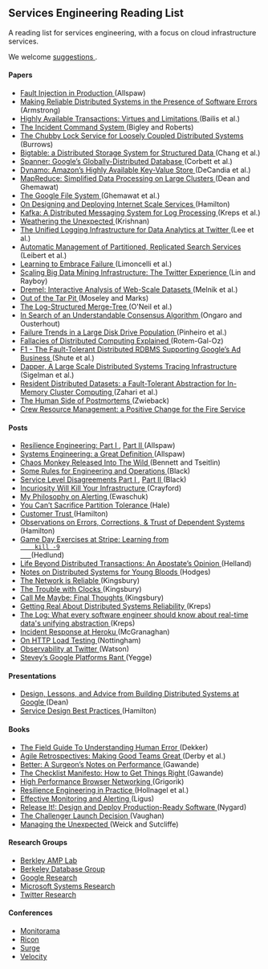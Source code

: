 <h2>
 Services Engineering Reading List
</h2>
<p>
 A reading list for services engineering, with a focus on cloud
infrastructure services.
</p>
<p>
 We welcome
 <a href="CONTRIBUTING.md">
  suggestions
 </a>
 .
</p>
<h4>
 Papers
</h4>
<ul>
 <li>
  <a href="http://queue.acm.org/detail.cfm?id=2353017">
   Fault Injection in Production
  </a>
  (Allspaw)
 </li>
 <li>
  <a href="http://www.erlang.org/download/armstrong_thesis_2003.pdf">
   Making Reliable Distributed Systems in the Presence of Software Errors
  </a>
  (Armstrong)
 </li>
 <li>
  <a href="http://www.bailis.org/papers/hat-vldb2014.pdf">
   Highly Available Transactions: Virtues and Limitations
  </a>
  (Bailis et al.)
 </li>
 <li>
  <a href="http://www.high-reliability.org/files/The_Incident_Command_System.pdf">
   The Incident Command System
  </a>
  (Bigley and Roberts)
 </li>
 <li>
  <a href="http://static.googleusercontent.com/external_content/untrusted_dlcp/research.google.com/en/us/archive/chubby-osdi06.pdf">
   The Chubby Lock Service for Loosely Coupled Distributed Systems
  </a>
  (Burrows)
 </li>
 <li>
  <a href="http://www.read.seas.harvard.edu/~kohler/class/cs239-w08/chang06bigtable.pdf">
   Bigtable: a Distributed Storage System for Structured Data
  </a>
  (Chang et al.)
 </li>
 <li>
  <a href="http://research.google.com/archive/spanner-osdi2012.pdf">
   Spanner: Google’s Globally-Distributed Database
  </a>
  (Corbett et al.)
 </li>
 <li>
  <a href="http://www.read.seas.harvard.edu/~kohler/class/cs239-w08/decandia07dynamo.pdf">
   Dynamo: Amazon’s Highly Available Key-Value Store
  </a>
  (DeCandia et al.)
 </li>
 <li>
  <a href="http://research.google.com/archive/mapreduce-osdi04.pdf">
   MapReduce: Simplified Data Processing on Large Clusters
  </a>
  (Dean and Ghemawat)
 </li>
 <li>
  <a href="http://research.google.com/archive/gfs-sosp2003.pdf">
   The Google File System
  </a>
  (Ghemawat et al.)
 </li>
 <li>
  <a href="http://mvdirona.com/jrh/talksAndPapers/JamesRH_Lisa.pdf">
   On Designing and Deploying Internet Scale Services
  </a>
  (Hamilton)
 </li>
 <li>
  <a href="http://research.microsoft.com/en-us/UM/people/srikanth/netdb11/netdb11papers/netdb11-final12.pdf">
   Kafka: A Distributed Messaging System for Log Processing
  </a>
  (Kreps et al.)
 </li>
 <li>
  <a href="http://queue.acm.org/detail.cfm?id=2371516">
   Weathering the Unexpected
  </a>
  (Krishnan)
 </li>
 <li>
  <a href="http://vldb.org/pvldb/vol5/p1771_georgelee_vldb2012.pdf">
   The Unified Logging Infrastructure for Data Analytics at Twitter
  </a>
  (Lee et al.)
 </li>
 <li>
  <a href="http://citeseerx.ist.psu.edu/viewdoc/download?doi=10.1.1.222.1862&rep=rep1&type=pdf">
   Automatic Management of Partitioned, Replicated Search Services
  </a>
  (Leibert et al.)
 </li>
 <li>
  <a href="http://best.dtu.dk/SC13/p20-casestudy.pdf">
   Learning to Embrace Failure
  </a>
  (Limoncelli et al.)
 </li>
 <li>
  <a href="http://www.kdd.org/sites/default/files/issues/14-2-2012-12/V14-02-02-Lin.pdf">
   Scaling Big Data Mining Infrastructure: The Twitter Experience
  </a>
  (Lin and Rayboy)
 </li>
 <li>
  <a href="http://static.googleusercontent.com/external_content/untrusted_dlcp/research.google.com/en/us/pubs/archive/36632.pdf">
   Dremel: Interactive Analysis of Web-Scale Datasets
  </a>
  (Melnik et al.)
 </li>
 <li>
  <a href="http://shaffner.us/cs/papers/tarpit.pdf">
   Out of the Tar Pit
  </a>
  (Moseley and Marks)
 </li>
 <li>
  <a href="http://www.cs.umb.edu/~poneil/lsmtree.pdf">
   The Log-Structured Merge-Tree
  </a>
  (O'Neil et al.)
 </li>
 <li>
  <a href="https://ramcloud.stanford.edu/wiki/download/attachments/11370504/raft.pdf">
   In Search of an Understandable Consensus Algorithm
  </a>
  (Ongaro and Ousterhout)
 </li>
 <li>
  <a href="http://static.googleusercontent.com/external_content/untrusted_dlcp/research.google.com/en/us/archive/disk_failures.pdf">
   Failure Trends in a Large Disk Drive Population
  </a>
  (Pinheiro et al.)
 </li>
 <li>
  <a href="http://www.rgoarchitects.com/Files/fallacies.pdf">
   Fallacies of Distributed Computing Explained
  </a>
  (Rotem-Gal-Oz)
 </li>
 <li>
  <a href="http://research.google.com/pubs/archive/38125.pdf">
   F1 - The Fault-Tolerant Distributed RDBMS Supporting Google’s Ad Business
  </a>
  (Shute et al.)
 </li>
 <li>
  <a href="http://research.google.com/pubs/archive/36356.pdf">
   Dapper, A Large Scale Distributed Systems Tracing Infrastructure
  </a>
  (Sigelman et al.)
 </li>
 <li>
  <a href="https://www.usenix.org/system/files/conference/nsdi12/nsdi12-final138.pdf">
   Resident Distributed Datasets: a Fault-Tolerant Abstraction for In-Memory Cluster Computing
  </a>
  (Zahari et al.)
 </li>
 <li>
  <a href="https://docs.google.com/file/d/0Byl4UKRYLErDVlJMNDNjaThiR2M/edit">
   The Human Side of Postmortems
  </a>
  (Zwieback)
 </li>
 <li>
  <a href="http://www.iaff.org/06news/NearMissKit/6.%20Crew%20Resource%20Management/CRM.pdf">
   Crew Resource Management: a Positive Change for the Fire Service
  </a>
 </li>
</ul>
<h4>
 Posts
</h4>
<ul>
 <li>
  <a href="http://www.kitchensoap.com/2011/04/07/resilience-engineering-part-i/">
   Resilience Engineering: Part I
  </a>
  ,
  <a href="http://www.kitchensoap.com/2012/06/18/resilience-engineering-part-ii-lenses/">
   Part II
  </a>
  (Allspaw)
 </li>
 <li>
  <a href="http://www.kitchensoap.com/2011/07/18/systems-engineering-great-definition/">
   Systems Engineering: a Great Definition
  </a>
  (Allspaw)
 </li>
 <li>
  <a href="http://techblog.netflix.com/2012/07/chaos-monkey-released-into-wild.html">
   Chaos Monkey Released Into The Wild
  </a>
  (Bennett and Tseitlin)
 </li>
 <li>
  <a href="http://blog.b3k.us/2012/01/24/some-rules.html">
   Some Rules for Engineering and Operations
  </a>
  (Black)
 </li>
 <li>
  <a href="http://blog.b3k.us/2009/07/15/service-level-disagreements.html">
   Service Level Disagreements Part I
  </a>
  ,
  <a href="http://blog.b3k.us/2009/07/16/service-level-disagreements-2.html">
   Part II
  </a>
  (Black)
 </li>
 <li>
  <a href="http://yellerapp.com/posts/2015-03-16-incuriosity-killed-the-infrastructure.html">
   Incuriosity Will Kill Your Infrastructure
  </a>
  (Crayford)
 </li>
 <li>
  <a href="https://docs.google.com/document/d/199PqyG3UsyXlwieHaqbGiWVa8eMWi8zzAn0YfcApr8Q/edit#heading=h.whsaboyw21nk">
   My Philosophy on Alerting
  </a>
  (Ewaschuk)
 </li>
 <li>
  <a href="http://codahale.com/you-cant-sacrifice-partition-tolerance/">
   You Can’t Sacrifice Partition Tolerance
  </a>
  (Hale)
 </li>
 <li>
  <a href="http://perspectives.mvdirona.com/2013/01/15/CustomerTrust.aspx">
   Customer Trust
  </a>
  (Hamilton)
 </li>
 <li>
  <a href="http://perspectives.mvdirona.com/2012/02/26/ObservationsOnErrorsCorrectionsTrustOfDependentSystems.aspx">
   Observations on Errors, Corrections, & Trust of Dependent Systems
  </a>
  (Hamilton)
 </li>
 <li>
  <a href="https://stripe.com/blog/game-day-exercises-at-stripe">
   Game Day Exercises at Stripe: Learning from
   <code>
    kill -9
   </code>
  </a>
  (Hedlund)
 </li>
 <li>
  <a href="http://cs.brown.edu/courses/cs227/archives/2012/papers/weaker/cidr07p15.pdf">
   Life Beyond Distributed Transactions: An Apostate’s Opinion
  </a>
  (Helland)
 </li>
 <li>
  <a href="http://www.somethingsimilar.com/2013/01/14/notes-on-distributed-systems-for-young-bloods/">
   Notes on Distributed Systems for Young Bloods
  </a>
  (Hodges)
 </li>
 <li>
  <a href="http://aphyr.com/posts/288-the-network-is-reliable">
   The Network is Reliable
  </a>
  (Kingsbury)
 </li>
 <li>
  <a href="http://aphyr.com/posts/299-the-trouble-with-timestamps">
   The Trouble with Clocks
  </a>
  (Kingsbury)
 </li>
 <li>
  <a href="http://aphyr.com/posts/286-call-me-maybe-final-thoughts">
   Call Me Maybe: Final Thoughts
  </a>
  (Kingsbury)
 </li>
 <li>
  <a href="http://blog.empathybox.com/post/19574936361/getting-real-about-distributed-system-reliability">
   Getting Real About Distributed Systems Reliability
  </a>
  (Kreps)
 </li>
 <li>
  <a href="http://engineering.linkedin.com/distributed-systems/log-what-every-software-engineer-should-know-about-real-time-datas-unifying">
   The Log: What every software engineer should know about real-time data's unifying abstraction
  </a>
  (Kreps)
 </li>
 <li>
  <a href="https://blog.heroku.com/archives/2014/5/9/incident-response-at-heroku">
   Incident Response at Heroku
  </a>
  (McGranaghan)
 </li>
 <li>
  <a href="http://www.mnot.net/blog/2011/05/18/http_benchmark_rules">
   On HTTP Load Testing
  </a>
  (Nottingham)
 </li>
 <li>
  <a href="https://blog.twitter.com/2013/observability-at-twitter">
   Observability at Twitter
  </a>
  (Watson)
 </li>
 <li>
  <a href="https://plus.google.com/112678702228711889851/posts/eVeouesvaVX">
   Stevey’s Google Platforms Rant
  </a>
  (Yegge)
 </li>
</ul>
<h4>
 Presentations
</h4>
<ul>
 <li>
  <a href="http://www.cs.cornell.edu/projects/ladis2009/talks/dean-keynote-ladis2009.pdf">
   Design, Lessons, and Advice from Building Distributed Systems at Google
  </a>
  (Dean)
 </li>
 <li>
  <a href="http://www.mvdirona.com/jrh/TalksAndPapers/JamesHamilton_POA20090226.pdf">
   Service Design Best Practices
  </a>
  (Hamilton)
 </li>
</ul>
<h4>
 Books
</h4>
<ul>
 <li>
  <a href="http://www.amazon.com/Field-Guide-Understanding-Human-Error/dp/0754648265">
   The Field Guide To Understanding Human Error
  </a>
  (Dekker)
 </li>
 <li>
  <a href="http://www.amazon.com/Agile-Retrospectives-Making-Teams-Great/dp/0977616649">
   Agile Retrospectives: Making Good Teams Great
  </a>
  (Derby et al.)
 </li>
 <li>
  <a href="http://www.amazon.com/dp/0312427654">
   Better: A Surgeon’s Notes on Performance
  </a>
  (Gawande)
 </li>
 <li>
  <a href="http://www.amazon.com/The-Checklist-Manifesto-ebook/dp/B0030V0PEW">
   The Checklist Manifesto: How to Get Things Right
  </a>
  (Gawande)
 </li>
 <li>
  <a href="http://chimera.labs.oreilly.com/books/1230000000545/index.html">
   High Performance Browser Networking
  </a>
  (Grigorik)
 </li>
 <li>
  <a href="http://www.amazon.com/Resilience-Engineering-Practice-Ashgate-Studies/dp/1409410358/">
   Resilience Engineering in Practice
  </a>
  (Hollnagel et al.)
 </li>
 <li>
  <a href="http://www.amazon.com/Effective-Monitoring-Alerting-For-Operations/dp/1449333524">
   Effective Monitoring and Alerting
  </a>
  (Ligus)
 </li>
 <li>
  <a href="http://www.amazon.com/Release-It-Production-Ready-Pragmatic-Programmers/dp/0978739213">
   Release It!: Design and Deploy Production-Ready Software
  </a>
  (Nygard)
 </li>
 <li>
  <a href="http://www.amazon.com/The-Challenger-Launch-Decision-Technology/dp/0226851761">
   The Challenger Launch Decision
  </a>
  (Vaughan)
 </li>
 <li>
  <a href="http://www.amazon.com/gp/product/B004IK9U4U">
   Managing the Unexpected
  </a>
  (Weick and Sutcliffe)
 </li>
</ul>
<h4>
 Research Groups
</h4>
<ul>
 <li>
  <a href="https://amplab.cs.berkeley.edu/">
   Berkley AMP Lab
  </a>
 </li>
 <li>
  <a href="http://db.cs.berkeley.edu/w/">
   Berkeley Database Group
  </a>
 </li>
 <li>
  <a href="http://research.google.com/">
   Google Research
  </a>
 </li>
 <li>
  <a href="http://research.microsoft.com/en-US/groups/sr/default.aspx">
   Microsoft Systems Research
  </a>
 </li>
 <li>
  <a href="https://engineering.twitter.com/research">
   Twitter Research
  </a>
 </li>
</ul>
<h4>
 Conferences
</h4>
<ul>
 <li>
  <a href="http://monitorama.com/">
   Monitorama
  </a>
 </li>
 <li>
  <a href="http://ricon.io/">
   Ricon
  </a>
 </li>
 <li>
  <a href="http://surge.omniti.com/">
   Surge
  </a>
 </li>
 <li>
  <a href="http://velocityconf.com/">
   Velocity
  </a>
 </li>
</ul>
